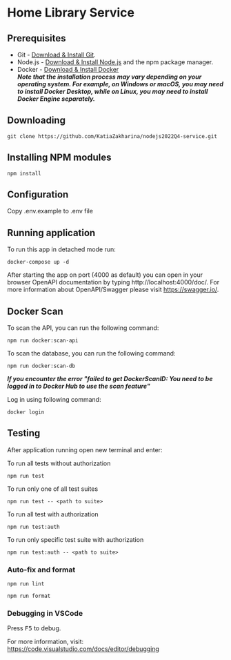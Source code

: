 # Home Library Service

## Prerequisites

- Git - [Download & Install Git](https://git-scm.com/downloads).
- Node.js - [Download & Install Node.js](https://nodejs.org/en/download/) and the npm package manager.
- Docker - [Download & Install Docker](https://docs.docker.com/get-docker/)   
***Note that the installation process may vary depending on your operating system. For example, on Windows or macOS, you may need to install Docker Desktop, while on Linux, you may need to install Docker Engine separately.***

## Downloading

```
git clone https://github.com/KatiaZakharina/nodejs2022Q4-service.git
```

## Installing NPM modules

```
npm install
```

## Configuration

Copy .env.example to .env file

## Running application

To run this app in detached mode run:

```
docker-compose up -d
```

After starting the app on port (4000 as default) you can open
in your browser OpenAPI documentation by typing http://localhost:4000/doc/.
For more information about OpenAPI/Swagger please visit https://swagger.io/.


## Docker Scan

To scan the API, you can run the following command:

```
npm run docker:scan-api
```

To scan the database, you can run the following command:

```
npm run docker:scan-db
```

***If you encounter the error "failed to get DockerScanID: You need to be logged in to Docker Hub to use the scan feature"***

Log in using following command:

```
docker login
```

## Testing

After application running open new terminal and enter:

To run all tests without authorization

```
npm run test
```

To run only one of all test suites

```
npm run test -- <path to suite>
```

To run all test with authorization

```
npm run test:auth
```

To run only specific test suite with authorization

```
npm run test:auth -- <path to suite>
```

### Auto-fix and format

```
npm run lint
```

```
npm run format
```

### Debugging in VSCode

Press <kbd>F5</kbd> to debug.

For more information, visit: https://code.visualstudio.com/docs/editor/debugging
